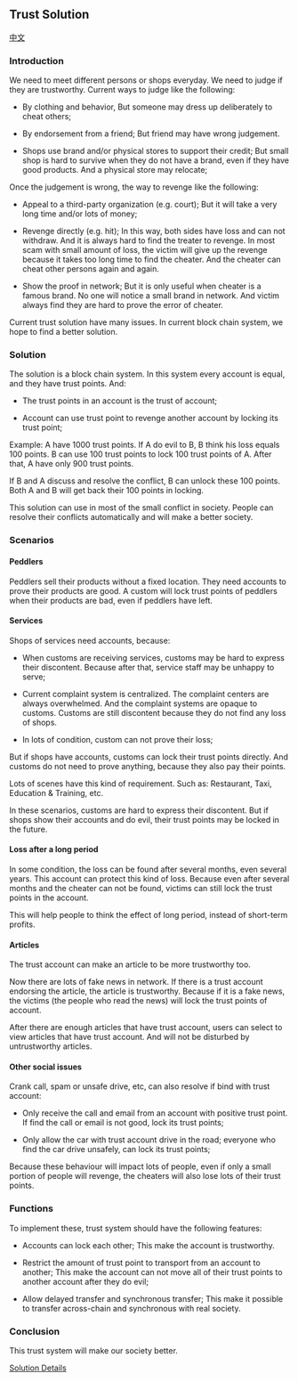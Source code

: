 ## Trust Solution

[中文](intro-cn.md)

### Introduction

We need to meet different persons or shops everyday. We need to judge if they are trustworthy. Current ways to judge like the following:

- By clothing and behavior,
  But someone may dress up deliberately to cheat others;

- By endorsement from a friend;
  But friend may have wrong judgement.

- Shops use brand and/or physical stores to support their credit;
  But small shop is hard to survive when they do not have a brand, even if they have good products. And a physical store may relocate;

Once the judgement is wrong, the way to revenge like the following:

- Appeal to a third-party organization (e.g. court);
  But it will take a very long time and/or lots of money;

- Revenge directly (e.g. hit);
  In this way, both sides have loss and can not withdraw. And it is always hard to find the treater to revenge. In most scam with small amount of loss, the victim will give up the revenge because it takes too long time to find the cheater. And the cheater can cheat other persons again and again.
  
- Show the proof in network;
  But it is only useful when cheater is a famous brand. No one will notice a small brand in network. And victim always find they are hard to prove the error of cheater.

Current trust solution have many issues. In current block chain system, we hope to find a better solution.

### Solution

The solution is a block chain system. In this system every account is equal, and they have trust points. And:

- The trust points in an account is the trust of account;

- Account can use trust point to revenge another account by locking its trust point;

Example: 
  A have 1000 trust points. If A do evil to B, B think his loss equals 100 points. B can use 100 trust points to lock 100 trust points of A. After that, A have only 900 trust points. 
  
  If B and A discuss and resolve the conflict, B can unlock these 100 points. Both A and B will get back their 100 points in locking.

This solution can use in most of the small conflict in society. People can resolve their conflicts automatically and will make a better society.


### Scenarios

#### Peddlers

Peddlers sell their products without a fixed location. They need accounts to prove their products are good. A custom will lock trust points of peddlers when their products are bad, even if peddlers have left.

#### Services

Shops of services need accounts, because:

- When customs are receiving services, customs may be hard to express their discontent. Because after that, service staff may be unhappy to serve;

- Current complaint system is centralized. The complaint centers are always overwhelmed. And the complaint systems are opaque to customs. Customs are still discontent because they do not find any loss of shops.

- In lots of condition, custom can not prove their loss;

But if shops have accounts, customs can lock their trust points directly. And customs do not need to prove anything, because they also pay their points.


Lots of scenes have this kind of requirement. Such as: Restaurant, Taxi, Education & Training, etc.

In these scenarios, customs are hard to express their discontent. But if shops show their accounts and do evil, their trust points may be locked in the future.

#### Loss after a long period

In some condition, the loss can be found after several months, even several years. This account can protect this kind of loss. Because even after several months and the cheater can not be found, victims can still lock the trust points in the account.

This will help people to think the effect of long period, instead of short-term profits.

#### Articles

The trust account can make an article to be more trustworthy too.

Now there are lots of fake news in network. If there is a trust account endorsing the article, the article is trustworthy. Because if it is a fake news, the victims (the people who read the news) will lock the trust points of account.

After there are enough articles that have trust account, users can select to view articles that have trust account. And will not be disturbed by untrustworthy articles.

#### Other social issues

Crank call, spam or unsafe drive, etc, can also resolve if bind with trust account:

- Only receive the call and email from an account with positive trust point. If find the call or email is not good, lock its trust points;

- Only allow the car with trust account drive in the road; everyone who find the car drive unsafely, can lock its trust points;

Because these behaviour will impact lots of people, even if only a small portion of people will revenge, the cheaters will also lose lots of their trust points.


### Functions

To implement these, trust system should have the following features:

- Accounts can lock each other;
  This make the account is trustworthy.

- Restrict the amount of trust point to transport from an account to another;
  This make the account can not move all of their trust points to another account after they do evil;

- Allow delayed transfer and synchronous transfer;
  This make it possible to transfer across-chain and synchronous with real society.


### Conclusion

This trust system will make our society better.

[Solution Details](README.md)


